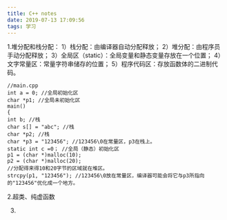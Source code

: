 ```yaml
---
title: C++ notes
date: 2019-07-13 17:09:56
tags: 学习
---
```

1.堆分配和栈分配：
1）栈分配：由编译器自动分配释放；
2）堆分配：由程序员手动分配释放；
3）全局区（static）：全局变量和静态变量存放在一个位置；
4）文字常量区：常量字符串储存的位置；
5）程序代码区：存放函数体的二进制代码。

```
//main.cpp
int a = 0; //全局初始化区
char *p1; //全局未初始化区
main()
{
int b; //栈
char s[] = "abc"; //栈
char *p2; //栈
char *p3 = "123456"; //123456\0在常量区，p3在栈上。
static int c =0； //全局（静态）初始化区
p1 = (char *)malloc(10);
p2 = (char *)malloc(20);
//分配得来得10和20字节的区域就在堆区。
strcpy(p1, "123456"); //123456\0放在常量区，编译器可能会将它与p3所指向的"123456"优化成一个地方。
```


2.超类、纯虚函数

3.